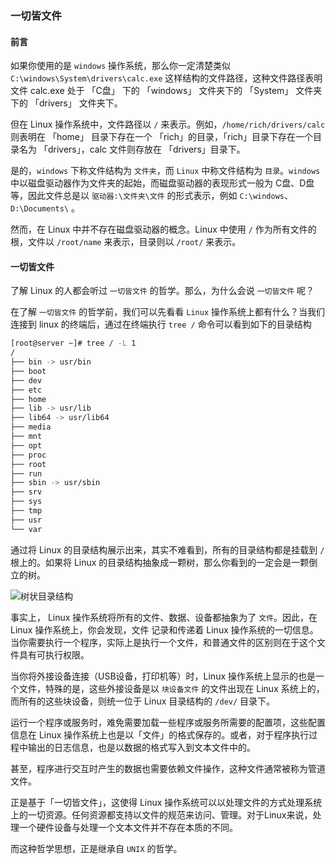 ### 一切皆文件

#### 前言

如果你使用的是 `windows` 操作系统，那么你一定清楚类似 `C:\windows\System\drivers\calc.exe` 这样结构的文件路径，这种文件路径表明文件 calc.exe 处于 「C盘」 下的 「windows」 文件夹下的 「System」 文件夹下的 「drivers」 文件夹下。

但在 Linux 操作系统中，文件路径以 `/` 来表示。例如，`/home/rich/drivers/calc` 则表明在 「home」 目录下存在一个 「rich」的目录，「rich」目录下存在一个目录名为 「drivers」，calc 文件则存放在 「drivers」目录下。

是的，`windows` 下称文件结构为 `文件夹`，而  `Linux` 中称文件结构为 `目录`。`windows` 中以磁盘驱动器作为文件夹的起始，而磁盘驱动器的表现形式一般为 C盘、D盘等，因此文件总是以 `驱动器:\文件夹\文件` 的形式表示，例如 `C:\windows`、`D:\Documents\` 。

然而，在 Linux 中并不存在磁盘驱动器的概念。Linux 中使用 `/` 作为所有文件的根，文件以 `/root/name` 来表示，目录则以 `/root/` 来表示。 

#### 一切皆文件

了解 Linux 的人都会听过 `一切皆文件` 的哲学。那么，为什么会说 `一切皆文件` 呢？

在了解 `一切皆文件` 的哲学前，我们可以先看看 `Linux` 操作系统上都有什么？当我们连接到 linux 的终端后，通过在终端执行 `tree /` 命令可以看到如下的目录结构

```bash
[root@server ~]# tree / -L 1
/
├── bin -> usr/bin
├── boot
├── dev
├── etc
├── home
├── lib -> usr/lib
├── lib64 -> usr/lib64
├── media
├── mnt
├── opt
├── proc
├── root
├── run
├── sbin -> usr/sbin
├── srv
├── sys
├── tmp
├── usr
└── var
```

通过将 Linux 的目录结构展示出来，其实不难看到，所有的目录结构都是挂载到 `/` 根上的。如果将 Linux 的目录结构抽象成一颗树，那么你看到的一定会是一颗倒立的树。

![树状目录结构](../../../WorkSpace/notes/img/Linux-tree-6610223.png)

事实上， Linux 操作系统将所有的文件、数据、设备都抽象为了 `文件`。因此，在 Linux 操作系统上，你会发现，文件 记录和传递着 Linux 操作系统的一切信息。当你需要执行一个程序，实际上是执行一个文件，和普通文件的区别则在于这个文件具有可执行权限。

当你将外接设备连接（USB设备，打印机等）时，Linux 操作系统上显示的也是一个文件，特殊的是，这些外接设备是以 `块设备文件` 的文件出现在 Linux 系统上的，而所有的这些块设备，则统一位于 Linux 目录结构的 `/dev/` 目录下。

运行一个程序或服务时，难免需要加载一些程序或服务所需要的配置项，这些配置信息在 Linux 操作系统上也是以「文件」的格式保存的。或者，对于程序执行过程中输出的日志信息，也是以数据的格式写入到文本文件中的。

甚至，程序进行交互时产生的数据也需要依赖文件操作，这种文件通常被称为管道文件。

正是基于「一切皆文件」，这使得 Linux 操作系统可以以处理文件的方式处理系统上的一切资源。任何资源都支持以文件的规范来访问、管理。对于Linux来说，处理一个硬件设备与处理一个文本文件并不存在本质的不同。

而这种哲学思想，正是继承自 `UNIX` 的哲学。
